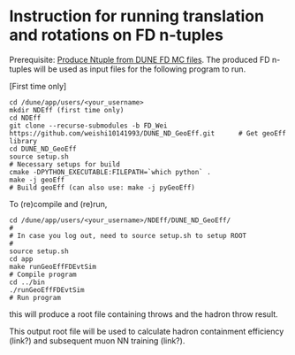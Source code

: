 # Instruction for running translation and rotations on FD n-tuples

Prerequisite: [Produce Ntuple from DUNE FD MC files](https://github.com/weishi10141993/myntuples#produce-ntuple-from-dune-fd-mc-files). The produced FD n-tuples will be used as input files for the following program to run.

[First time only]
```
cd /dune/app/users/<your_username>
mkdir NDEff (first time only)
cd NDEff
git clone --recurse-submodules -b FD_Wei https://github.com/weishi10141993/DUNE_ND_GeoEff.git      # Get geoEff library
cd DUNE_ND_GeoEff
source setup.sh                                                                                    # Necessary setups for build
cmake -DPYTHON_EXECUTABLE:FILEPATH=`which python` .
make -j geoEff                                                                                     # Build geoEff (can also use: make -j pyGeoEff)
```

To (re)compile and (re)run,
```
cd /dune/app/users/<your_username>/NDEff/DUNE_ND_GeoEff/
#
# In case you log out, need to source setup.sh to setup ROOT
#
source setup.sh                                                                           
cd app
make runGeoEffFDEvtSim                                                                             # Compile program
cd ../bin
./runGeoEffFDEvtSim                                                                                # Run program
```
this will produce a root file containing throws and the hadron throw result.

This output root file will be used to calculate hadron containment efficiency (link?) and subsequent muon NN training (link?).
